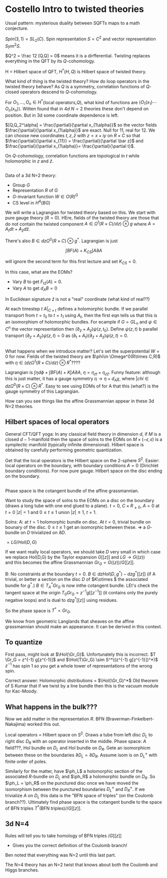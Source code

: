 # Costello Intro to twisted theories

Usual pattern: mysterious duality between SQFTs maps to a math conjecture.  

$Spin(3,1) = SL_2(C)$.  Spin representation $S = C^2$ and vector representation $Sym^2 S$.


$Q^2 = \frac 12 [Q,Q] = 0$ means it is a dirfferential.  Twisting replaces everything in the QFT by its $Q$-cohomology.

H = Hilbert space of QFT, $H^*(H,Q)$ is Hilbert space of twisted theory.

What kind of thing is the twisted theory?  How do loop operators in the twisted theory behave?  As $Q$ is a symmetry, correlation functions of $Q$-closed operators descend to $Q$-cohomology.

For $O_1,\dotsc,O_n \in H^*$(local operators,$Q)$,
what kind of functions are $\langle O_1(x_1)\cdots O_n(x_n)\rangle$.  Witten found that in $4d$ $N=2$ theories these don't depend on position.  But in 3d some coordinate dependence is left. 

$[Q,Q_2^\alpha] = \frac{\partial}{\partial x_{1\alpha}}$ so the vector fields 
$\frac{\partial}{\partial x_{1\alpha}}$ are exact.  Null for 11, real for 12.  We can choose new coordinates 
$t,z,\bar z$ with $z = x+iy$
on $R\times C$ so that 
$\frac{\partial}{\partial x_{11}}  = \frac{\partial}{\partial \bar z}$ 
and 
$\frac{\partial}{\partial x_{1\alpha}}= \frac{\partial}{\partial t}$.

On $Q$-cohomology, 
correlation functions are topological in $t$ while holomorphic in 
$z$ and 
$\bar z$.

## 

Data of a 3d N=2 theory:

- Group $G$
- Representation $R$ of $G$
- $G$-invariant function $W \in O(R)^G$
- CS level in $H^4(BG)$

We will write a Lagrangian for twisted theory based on this.  We start with pure gauge theory ($R = 0$).  HEre, fields of the twisted theory are those that do not contain the twisted component
 $A \in \Omega^1(R\times C)/dz)\otimes g$ where $A = A_t dt + A_{\bar z} d\bar z$.

 There's also $B\in dz \Omega^0(R\times C)\otimes g^*$.  Lagrangian is just 

 $$\int BF(A) + K_{CS}\int A\partial A$$

 will ignore the second term for this first lecture and set $K_{CS} = 0$.

 In this case, what are the EOMs?  
 - Vary $B$ to get $F_{t\bar z}(A) = 0$.  
 - Vary $A$ to get $d_AB = 0$

 In Euclidean signature $\bar z$ is not a "real" coordinate (what kind of real??)

 At each timestep $t$ $A|_{C\times t}$ defines a holomorphic bundle.  If we parallel transport from $t=t_0$
 to $t=t_1$ using $A_t$, then the first eqn tells us that this is an isomorphism of holomorphic bundles.  For ecample if $G = GL_n$ and $\psi \in C^n$ the vector representation then $(\partial_{\bar z} + A_{\bar z})\psi(z,t_0)$.  Define $\psi(z,t)$ b parallel transport $(\partial_{\bar z} + A_{\bar z})\psi(z,t) = 0$
as $(\partial_t + A_t)(\partial_{\bar z} + A_{\bar z})\psi(z,t) = 0$.

## 

What happens when we introduce matter?  Let's set the superpotential $W = 0$ for now.  Fields of the twisted theory are $\phi\in \Omege^0(R\times C,R)$ with $\eta \in (dz \Omega^1(R\times C)/dz) \otimes R^*$????

Lagrangian is $\int \eta d\phi + \int BF(A) + K\int A\partial A$, $\eta = \eta_{zt} + \eta_{z\bar z}$.  Funny feature:  although this is just matter, it has a gauge symmetry $\eta \to \eta + d_A \chi$, where $|chi \in dz \Omega^0(R\times C)\otimes R^*$.  Easy to see using EOMs of for A that this (what?) is the gauge symmetry of this Lagrangian.

How can you see things like the affine Grassmannian appear in these 3d N=2 theories. 

## Hilbert spaces of local operators 

General CFT/QFT yoga: In any classical field theory in dimension $d$, if $M$ is a closed $d-1$-manifold then the space of solns to the EOMs on $M\times (-\epsilon,\epsilon)$ is a symplectic manifold (typically infinite dimensional).  Hilbert space is obtained by carefully performing geometric quantization.

Get that the local operators is the Hilbert space on the 2-sphere $S^2$.  Easier: local operators on the boundary, with boundary conditions $A = 0$ (Dirichlet boundary conditions).  For now pure gauge.  Hilbert space on the disc ending on the boundary.  

##

Phase space is the cotangent bundle of the affine grassmannian.

Want to study the space of solns to the EOMs on a disc on the boundary (draws a long tube with one end glued to a plane).  $t=0$, $C\times R_{\geq 0}$, $A=0$ at $t=0$
$|z|= 1$ and $0\leq t \leq 1$ union $|z| \leq 1$, $t=1$.

Solns: A: at $t=1$ holomorphic bundle on disc.  At $t=0$, trivial bundle on bounary of the disc. $0\leq t \leq 1$ get an isomorphic between these.  $\Rightarrow$ a $G$-bundle on $D$ trivialized on $\partial D$.

$= LG/Hol(D,G)$

If we want really local operators, we should take $D$ very small in which case we replace Hol(D,G) by the Taylor expansion $G[[z]]$ and $LG \to G((z))$  
and this becomes the affine Grassmannian $Gr_G = G((z))/G[[z]]$.

B: No constraints at the boundary $t=0$.  $B \in dz Hol(D,g^*) - dz g^*[[z]]$ (if A trivial, or better a section on the disc $D$ of $K\otimes $ the associated bundle for $g^*$.)
$B \in T^*_A Gr_G$ is now inthe cotangent bundle.  LEt's check the tangent space at the origin $T_0 Gr_G = z^{-1} g[[z^{-1}]]$ (it contains only the purely negative loops) and is dual to $dz g^*[[z]]$ 
using residues.

So the phase space is $T^* = Gr_G$.  

We know from geometric Langlands that sheaves on the affine grassmannian should make an appearance.  It can be derived in this context.

## To quantize
First pass, might look at $\Hol(\Gr_G)$.  Unfortunately this is incorrect.  $T \Gr_G = z^{-1} g[z^{-1}]$ and 
$\Hol(T\Gr_G) \sim S^*((z^{-1} g[z^{-1}])^*)$  
$z^{-1}$ has spin 1 so you get a whole tower of representations of the wrong spin.

Correct answer: Holomorphic distributions = $\Hol(\Gr_G)^*$  Old theorem of S Kumar that if we twist by a line bundle then this is the vacuum module for Kac-Moody.

## What happens in the bulk???

Now we add matter in the representation $R$.  BFN (Braverman-Finkelbert-Nakajima) worked this out. 

Local operators = Hilbert space on $S^2$.  Draws a tube from left disc $D_L$ to right disc $D_R$ with an operator inserted in the middle.  Phase space: $A$ field???, Hol bundle on $D_L$ and Hol bundle on $D_R$.  Gete an isomorphicm between these on the boundaries $\partial D_L = \partial D_R$.  Assume isom is on $D_L^\times$ with finite order of poles.

Similarly for the matter, have $\ph_L$ a holomorphic section of the associated $R$-bundle on $D_L$ and $\ph_R$ a holomorphic bundle on $D_R$.  So $\ph_L = \ph_R$ on the punctured disc once we have moved the isomorphism between the punctured boundaries $D_L^\times$ and $D_R^\times$.  If we trivialize $A$ on $D_L$ this data is the "BFN space of triples" (on the Coulomb branch??).  Ultimately find phase space is the cotangent bundle to the space of BFN triples $T^*($BFN triples$)//G[[z]]$. 

## 3d N=4
Rules will tell you to take homology of BFN triples $/ G[[z]]$
- Gives you the correct definition of the Coulomb branch!

Ben noted that everything was N=2 until this last part.  

The N=4 theory has an N=2 twist that knows about both the Coulomb and Higgs branches.